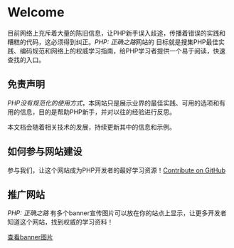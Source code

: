 # Welcome

目前网络上充斥着大量的陈旧信息，让PHP新手误入歧途，传播着错误的实践和糟糕的代码，这必须得到纠正。*PHP: 正确之路*网站的
目标就是搜集PHP最佳实践、编码规范和网络上的权威学习指南，给PHP学习者提供一个易于阅读，快速查找的入口。

## 免责声明

*PHP没有规范化的使用方式*，本网站只是展示业界的最佳实践、可用的选项和有用的信息，目的是帮助PHP新手，并对以往的经验进行反思。

本文档会随着相关技术的发展，持续更新其中的信息和示例。

## 如何参与网站建设

参与我们，让这个网站成为PHP开发者的最好学习资源！[Contribute on GitHub][1]

## 推广网站

*PHP: 正确之路* 有多个banner宣传图片可以放在你的站点上显示，让更多开发者知道这个网站，找到权威的学习资料！

[查看banner图片][2]

[1]: https://github.com/codeguy/php-the-right-way/tree/gh-pages
[2]: banners.html
